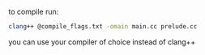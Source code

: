 to compile run:
```bash
clang++ @compile_flags.txt -omain main.cc prelude.cc
```

you can use your compiler of choice instead of clang++
